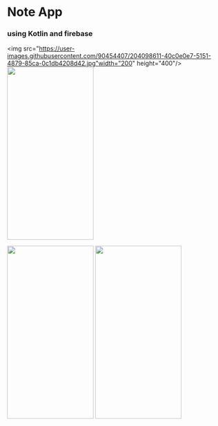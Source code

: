 # Note App 

###   using Kotlin and firebase 
<img src="https://user-images.githubusercontent.com/90454407/204098611-40c0e0e7-5151-4879-85ca-0c1db4208d42.jpg"width="200" height="400"/>           <img src="https://user-images.githubusercontent.com/90454407/204098688-5537c9f8-6089-400c-95af-2cb445434c67.jpg"  width="200" height="400"/>




<img src="https://user-images.githubusercontent.com/90454407/204098720-f55e2a0c-dc02-4af5-bf25-a4e298eb7a7a.jpg"  width="200" height="400"/>         <img src="https://user-images.githubusercontent.com/90454407/204098751-b49b2413-de1d-4abe-a35b-6be0a509ebd0.jpg" width="200" height="400"/>
